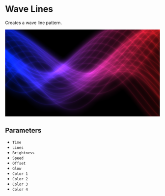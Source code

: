 # Wave Lines

Creates a wave line pattern.

![Screenshot](screenshot.jpg)

## Parameters

* `Time`
* `Lines`
* `Brightness`
* `Speed`
* `Offset`
* `Glow`
* `Color 1`
* `Color 2`
* `Color 3`
* `Color 4`
